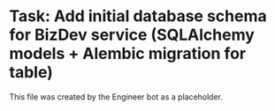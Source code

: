 # Task: Add initial database schema for BizDev service (SQLAlchemy models + Alembic migration for  table)
This file was created by the Engineer bot as a placeholder.
